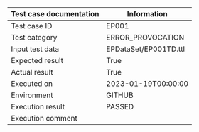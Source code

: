 | Test case documentation |      Information      |
| ----------------------- | --------------------- |
| Test case ID            | EP001                 |
| Test category           | ERROR_PROVOCATION     |
| Input test data         | EPDataSet/EP001TD.ttl |
| Expected result         | True                  |
| Actual result           | True                  |
| Executed on             | 2023-01-19T00:00:00   |
| Environment             | GITHUB                |
| Execution result        | PASSED                |
| Execution comment       |                       |
